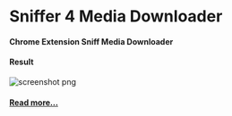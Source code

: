 # Sniffer 4 Media Downloader
#### Chrome Extension Sniff Media Downloader
#### Result
![screenshot png](https://cdn-images-1.medium.com/max/800/1*20zxly3i3eeV53duqHBp9A.png)
#### [Read more...](https://medium.com/@prongbang/เขียนแอพดาวน์โหลดเพลง-วีดีโอ-บน-google-chrome-กัน-ๆ-กรณีศึกษา-db87bb548500)
